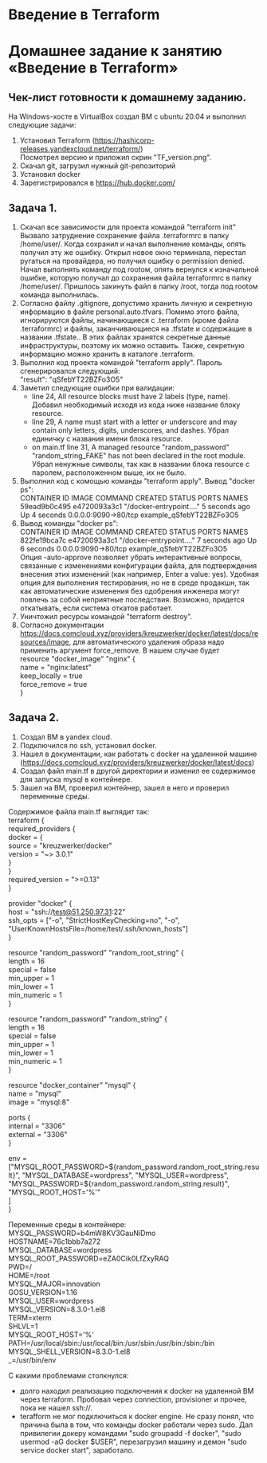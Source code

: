 # Введение в Terraform
# Домашнее задание к занятию «Введение в Terraform»

## Чек-лист готовности к домашнему заданию.
  На Windows-хосте в VirtualBox создал ВМ с ubuntu 20.04 и выполнил следующие задачи:  
  1. Установил Terraform (https://hashicorp-releases.yandexcloud.net/terraform/)  
     Посмотрел версию и приложил скрин "TF_version.png".  
  2. Скачал git, загрузил нужный git-репозиторий  
  3. Установил docker  
  4. Зарегистрировался в https://hub.docker.com/  
      
## Задача 1.
  1. Скачал все зависимости для проекта командой "terraform init"  
     Вызвало затруднение сохранение файла .terraformrc в папку /home/user/. Когда сохранил и начал выполнение команды, опять получил эту же ошибку. Открыл новое окно терминала, перестал ругаться на провайдера, но получил ошибку о permission denied. Начал выполнять команду под rootом, опять вернулся к изначальной ошибке, которую получал до сохранения файла terraformrc в папку /home/user/. Пришлось закинуть файл в папку /root, тогда под rootом команда выполнилась.  
  2. Согласно файлу .gitignore, допустимо хранить личную и секретную информацию в файле personal.auto.tfvars. Помимо этого файла, игнорируются файлы, начинающиеся с .terraform (кроме файла .terraformrc) и файлы, заканчивающиеся на .tfstate и содержащие в названии .tfstate.. В этих файлах хранятся секретные данные инфраструктуры, поэтому их можно  оставить. Также, секретную информацию можно хранить в каталоге .terraform.
  3. Выполнил код проекта командой "terraform apply". Пароль сгенерировался следующий:  
     "result": "qSfebYT22BZFo3O5"
  4. Заметил следующие ошибки при валидации:
     - line 24, All resource blocks must have 2 labels (type, name). Добавил необходимый исходя из кода ниже название блоку resource.
     - line 29, A name must start with a letter or underscore and may contain only letters, digits, underscores, and dashes. Убрал единичку с названия имени блока resource.
     - on main.tf line 31, A managed resource "random_password" "random_string_FAKE" has not been declared in the root module. Убрал ненужные символы, так как в названии блока resource с паролем, расположенном выше, их не было.
   5. Выполнил код с комощью команды "terraform apply". Вывод "docker ps":  
      CONTAINER ID   IMAGE          COMMAND                  CREATED         STATUS         PORTS                  NAMES  
59ead9b0c495   e4720093a3c1   "/docker-entrypoint.…"   5 seconds ago   Up 4 seconds   0.0.0.0:9090->80/tcp   example_qSfebYT22BZFo3O5  
   6. Вывод команды "docker ps":  
CONTAINER ID   IMAGE          COMMAND                  CREATED         STATUS         PORTS                  NAMES  
822fe19bca7c   e4720093a3c1   "/docker-entrypoint.…"   7 seconds ago   Up 6 seconds   0.0.0.0:9090->80/tcp   example_qSfebYT22BZFo3O5  
      Опция -auto-approve позволяет убрать интерактивные вопросы, связанные с изменениями конфигурации файла, для подтверждения внесения этих изменений (как например, Enter a value: yes). Удобная опция для выполнения тестирования, но не в среде продакшн, так как автоматические изменения без одобрения инженера могут повлечь за собой неприятные последствия. Возможно, придется откатывать, если система откатов работает.  
   7. Уничтожил ресурсы командой "terraform destroy".  
   8. Согласно документации https://docs.comcloud.xyz/providers/kreuzwerker/docker/latest/docs/resources/image, для автоматического удаления образа надо применить аргумент force_remove. В нашем случае будет  
      resource "docker_image" "nginx" {  
        name         = "nginx:latest"  
        keep_locally = true  
        force_remove = true  
      }  
 

## Задача 2.
  1. Создал ВМ в yandex cloud.  
  2. Подключился по ssh, установил docker.  
  3. Нашел в документации, как работать с docker на удаленной машине (https://docs.comcloud.xyz/providers/kreuzwerker/docker/latest/docs)  
  4. Создал файл main.tf в другой директории и изменил ее содержимое для запуска mysql в контейнере.  
  5. Зашел на ВМ, проверил контейнер, зашел в него и проверил переменные среды.  

Содержимое файла main.tf выглядит так:  
terraform {  
  required_providers {  
    docker = {  
      source  = "kreuzwerker/docker"  
      version = "~> 3.0.1"  
    }  
  }  
  required_version = ">=0.13"   
}  

provider "docker" {  
  host     = "ssh://test@51.250.97.31:22"  
  ssh_opts = ["-o", "StrictHostKeyChecking=no", "-o", "UserKnownHostsFile=/home/test/.ssh/known_hosts"]  
}  


resource "random_password" "random_root_string" {  
  length      = 16  
  special     = false  
  min_upper   = 1  
  min_lower   = 1  
  min_numeric = 1  
}  

resource "random_password" "random_string" {  
  length      = 16  
  special     = false  
  min_upper   = 1  
  min_lower   = 1  
  min_numeric = 1  
}  

resource "docker_container" "mysql" {  
  name = "mysql"  
  image = "mysql:8"  

  ports {  
    internal = "3306"  
    external = "3306"  
  }  

  env = ["MYSQL_ROOT_PASSWORD=${random_password.random_root_string.result}",  
         "MYSQL_DATABASE=wordpress",  
         "MYSQL_USER=wordpress",  
         "MYSQL_PASSWORD=${random_password.random_string.result}",  
         "MYSQL_ROOT_HOST='%'"  
        ]  
}  

Переменные среды в контейнере:  
MYSQL_PASSWORD=b4mW8KV3GauNiDmo  
HOSTNAME=76c1bbb7a272  
MYSQL_DATABASE=wordpress  
MYSQL_ROOT_PASSWORD=eZA0Cik0LfZxyRAQ  
PWD=/  
HOME=/root  
MYSQL_MAJOR=innovation  
GOSU_VERSION=1.16  
MYSQL_USER=wordpress  
MYSQL_VERSION=8.3.0-1.el8  
TERM=xterm  
SHLVL=1  
MYSQL_ROOT_HOST='%'  
PATH=/usr/local/sbin:/usr/local/bin:/usr/sbin:/usr/bin:/sbin:/bin  
MYSQL_SHELL_VERSION=8.3.0-1.el8  
_=/usr/bin/env  

С какими проблемами столкнулся:
  - долго находил реализацию подключения к docker на удаленной ВМ через terraform. Пробовал через connection, provisioner и прочее, пока не нашел ssh://.
  - terafform не мог подключиться к docker engine. Не сразу понял, что причина была в том, что команды docker работали через sudo. Дал привилегии докеру командами "sudo groupadd -f docker", "sudo usermod -aG docker $USER", перезагрузил машину и демон "sudo service docker start", заработало.
